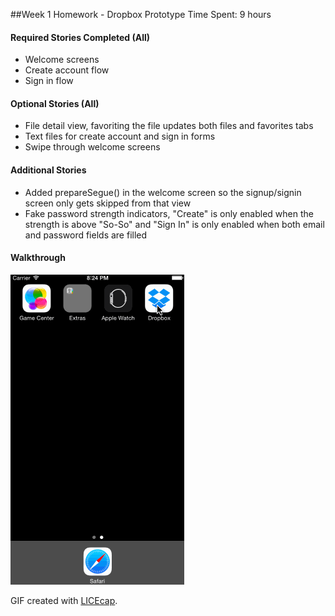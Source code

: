##Week 1 Homework - Dropbox Prototype
Time Spent: 9 hours


#### Required Stories Completed (All)
* Welcome screens
* Create account flow
* Sign in flow

#### Optional Stories (All)
* File detail view, favoriting the file updates both files and favorites tabs
* Text files for create account and sign in forms
* Swipe through welcome screens

#### Additional Stories
* Added prepareSegue() in the welcome screen so the signup/signin screen only gets skipped from that view
* Fake password strength indicators, "Create" is only enabled when the strength is above "So-So" and "Sign In" is only enabled when both email and password fields are filled


#### Walkthrough
![Video Walkthrough](Walkthrough.gif)


GIF created with [LICEcap](http://licecap.en.softonic.com/ "Download LICEcap").
